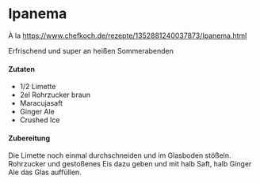 # Ipanema
À la https://www.chefkoch.de/rezepte/1352881240037873/Ipanema.html

Erfrischend und super an heißen Sommerabenden

#### Zutaten
* 1/2 Limette
* 2el Rohrzucker braun
* Maracujasaft
* Ginger Ale
* Crushed Ice

#### Zubereitung
Die Limette noch einmal durchschneiden und im Glasboden stößeln. Rohrzucker und gestoßenes Eis dazu geben und mit halb Saft, halb Ginger Ale das Glas auffüllen.
